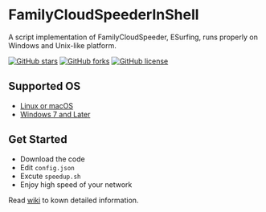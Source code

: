# FamilyCloudSpeederInShell

A script implementation of FamilyCloudSpeeder, ESurfing, runs properly on Windows and Unix-like platform.

[![GitHub stars](https://img.shields.io/github/stars/vcheckzen/FamilyCloudSpeederInShell.svg?style=flat-square)](https://github.com/WangNingkai/OLAINDEX/stargazers)
[![GitHub forks](https://img.shields.io/github/forks/vcheckzen/FamilyCloudSpeederInShell.svg?style=flat-square)](https://github.com/WangNingkai/OLAINDEX/network)
[![GitHub license](https://img.shields.io/github/license/vcheckzen/FamilyCloudSpeederInShell.svg?style=flat-square)](https://github.com/WangNingkai/OLAINDEX/blob/master/LICENSE)

## Supported OS

- [Linux or macOS](https://github.com/vcheckzen/FamilyCloudSpeederInShell/tree/master/shell)
- [Windows 7 and Later](https://github.com/vcheckzen/FamilyCloudSpeederInShell/tree/master/powershell)

## Get Started

- Download the code
- Edit `config.json`
- Excute `speedup.sh`
- Enjoy high speed of your network

Read [wiki](https://github.com/vcheckzen/FamilyCloudSpeederInShell/wiki) to kown detailed information.

